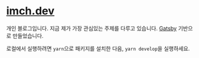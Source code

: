 # [imch.dev](https://imch.dev)

개인 블로그입니다. 지금 제가 가장 관심있는 주제를 다루고 있습니다. [Gatsby](gatsbyjs.org) 기반으로 만들었습니다.

로컬에서 실행하려면 `yarn`으로 패키지를 설치한 다음, `yarn develop`을 실행하세요.
